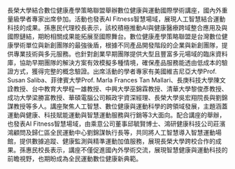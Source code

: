 長榮大學結合數位健康產學策略聯盟舉辦數位健康與運動國際學術講座，國內外重量級學者專家出席參加。活動也發表AI Fitness智慧場域，展現人工智慧結合運動科技的成果。孫惠民代理校長表示，該校積極推動AI與健康醫療跨域整合應用及與國際鏈結，期盼相關成果能拓展至國際舞台。數位健康產學策略聯盟是台灣數位健康學術單位與新創團隊的最強後盾，根據不同產品開發階段的企業與新創團隊，提供專業技術與多元服務。也針對創業早期團隊提供大型且豐富多元場域的臨床資料庫，協助早期團隊的解決方案有效模擬多種情境，確保產品服務能透由低成本的驗證方式，獲得完整的概念驗證。出席活動的學者專家有美國維吉尼亞大學Prof. Susan Saliba、菲律賓大學Prof. Marla Frances Tan Mallari、長庚科技大學陳文詮教授、台中教育大學程一雄教授、中興大學巫錦霖教授、清華大學黎俊彥教授、成功大學梁勝富教授、華碩電腦公司賴政宇資深經理、長榮大學吳宏翔院長與劉錦謀教授等多人。講座聚焦人工智慧、數位健康與運動科學的跨領域發展，主題涵蓋運動與健康、科技賦能運動與智慧運動服務與行銷等3大面向。配合講座的舉辦，也發表AI Fitness智慧場域，由乘意公司董事邱毓賢博士、鴻研健康科技公司莊濱鴻顧問及歸仁區全民運動中心劉錦謀執行長等，共同將人工智慧導入智慧運動場館，提供數據追蹤、健康監測與精準運動加值服務，展現長榮大學跨校合作的成果。孫惠民校長表示，講座不僅促進國內外學術交流，展現智慧健康與運動科技的前瞻視野，也期盼成為全民運動數位健康新典範。